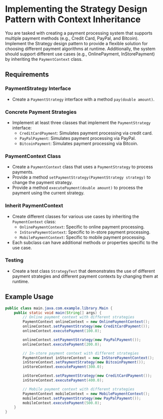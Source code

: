 # Implementing the Strategy Design Pattern with Context Inheritance

You are tasked with creating a payment processing system that supports multiple payment methods (e.g., Credit Card, PayPal, and Bitcoin). Implement the Strategy design pattern to provide a flexible solution for choosing different payment algorithms at runtime. Additionally, the system should support different use cases (e.g., OnlinePayment, InStorePayment) by inheriting the `PaymentContext` class.

## Requirements

### PaymentStrategy Interface
- Create a `PaymentStrategy` interface with a method `pay(double amount)`.

### Concrete Payment Strategies
- Implement at least three classes that implement the `PaymentStrategy` interface:
    - `CreditCardPayment`: Simulates payment processing via credit card.
    - `PayPalPayment`: Simulates payment processing via PayPal.
    - `BitcoinPayment`: Simulates payment processing via Bitcoin.

### PaymentContext Class
- Create a `PaymentContext` class that uses a `PaymentStrategy` to process payments.
- Provide a method `setPaymentStrategy(PaymentStrategy strategy)` to change the payment strategy.
- Provide a method `executePayment(double amount)` to process the payment using the current strategy.

### Inherit PaymentContext
- Create different classes for various use cases by inheriting the `PaymentContext` class:
    - `OnlinePaymentContext`: Specific to online payment processing.
    - `InStorePaymentContext`: Specific to in-store payment processing.
    - `MobilePaymentContext`: Specific to mobile payment processing.
- Each subclass can have additional methods or properties specific to the use case.

### Testing
- Create a test class `StrategyTest` that demonstrates the use of different payment strategies and different payment contexts by changing them at runtime.

## Example Usage

```java
public class main.java.com.example.library.Main {
    public static void main(String[] args) {
        // Online payment context with different strategies
        PaymentContext onlineContext = new OnlinePaymentContext();
        onlineContext.setPaymentStrategy(new CreditCardPayment());
        onlineContext.executePayment(100.0);

        onlineContext.setPaymentStrategy(new PayPalPayment());
        onlineContext.executePayment(200.0);

        // In-store payment context with different strategies
        PaymentContext inStoreContext = new InStorePaymentContext();
        inStoreContext.setPaymentStrategy(new BitcoinPayment());
        inStoreContext.executePayment(300.0);

        inStoreContext.setPaymentStrategy(new CreditCardPayment());
        inStoreContext.executePayment(400.0);

        // Mobile payment context with different strategies
        PaymentContext mobileContext = new MobilePaymentContext();
        mobileContext.setPaymentStrategy(new PayPalPayment());
        mobileContext.executePayment(500.0);
    }
}
